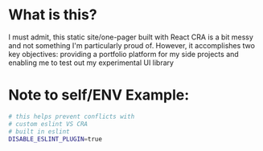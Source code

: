 # What is this?

I must admit, this static site/one-pager built with React CRA is a bit messy and not something I'm particularly proud of. However, it accomplishes two key objectives: providing a portfolio platform for my side projects and enabling me to test out my experimental UI library

# Note to self/ENV Example:

```bash
# this helps prevent conflicts with
# custom eslint VS CRA
# built in eslint
DISABLE_ESLINT_PLUGIN=true
```